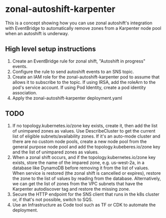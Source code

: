 # zonal-autoshift-karpenter
This is a concept showing how you can use zonal autoshift's integration with EventBridge to automatically remove zones from a Karpenter node pool when an autoshift is underway.

## High level setup instructions
1. Create an EventBridge rule for zonal shift, "Autoshift in progress" events.
2. Configure the rule to send autoshift events to an SNS topic.
3. Create an IAM role for the zonal-autoshift-karpenter pod to assume that allows it to subscribe to the topic. If using IRSA, add the roleArn to the pod's service account. If using Pod Identity, create a pod identity association. 
4. Apply the zonal-autoshift-karpenter deployment.yaml

## TODO

1. If no topology.kubernetes.io/zone key exists, create it, then add the list of unimpared zones as values. Use DescribeCluster to get the current list of eligible subnets/availability zones. If it's an auto-mode cluster and there are no custom node pools, create a new node pool from the general purpose node pool and add the topology.kubeberes.io/zone key and the list of unimpared zones as values.
2. When a zonal shift occurs, and if the topology.kubernetes.io/zone key exists, store the name of the impared zone, e.g. us-west-2a, in a database like DynamoDB before removing it from the list of values. When service is restored (the zonal shift is cancelled or expires), restore the zone to the list of values by reading from the database. Alternatively, we can get the list of zones from the VPC subnets that have the Karpenter autodiscover tag and restore the missing zone. 
3. Secure the HTTP endpoint for the SNS client that runs in the k8s cluster or, if that's not possible, switch to SQS.
4. Use an Infrastructure as Code tool such as TF or CDK to automate the deployment.
